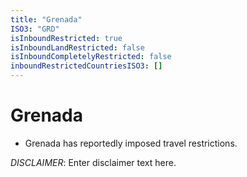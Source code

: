 ```yaml
---
title: "Grenada"
ISO3: "GRD"
isInboundRestricted: true
isInboundLandRestricted: false
isInboundCompletelyRestricted: false
inboundRestrictedCountriesISO3: []
---
```


# Grenada

* Grenada has reportedly imposed travel restrictions.

*DISCLAIMER*: Enter disclaimer text here.
